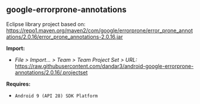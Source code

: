 ## google-errorprone-annotations

Eclipse library project based on:<br/>
https://repo1.maven.org/maven2/com/google/errorprone/error_prone_annotations/2.0.16/error_prone_annotations-2.0.16.jar

**Import:**
- _File > Import... > Team > Team Project Set > URL:_<br/>
  https://raw.githubusercontent.com/dandar3/android-google-errorprone-annotations/2.0.16/.projectset

**Requires:**
- `Android 9 (API 28) SDK Platform`